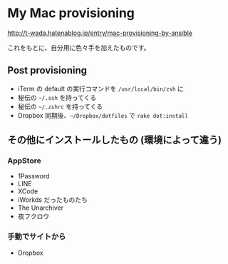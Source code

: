 # My Mac provisioning

http://t-wada.hatenablog.jp/entry/mac-provisioning-by-ansible

これをもとに、自分用に色々手を加えたものです。

## Post provisioning

- iTerm の default の実行コマンドを `/usr/local/bin/zsh` に
- 秘伝の `~/.ssh` を持ってくる
- 秘伝の `~/.zshrc` を持ってくる
- Dropbox 同期後、`~/Dropbox/dotfiles` で `rake dot:install`

## その他にインストールしたもの (環境によって違う)

### AppStore

- 1Password
- LINE
- XCode
- iWorkds だったものたち
- The Unarchiver
- 夜フクロウ

### 手動でサイトから

- Dropbox
